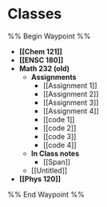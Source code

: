 # Classes 
%% Begin Waypoint %%
- **[[Chem 121]]**
- **[[ENSC 180]]**
- **Math 232 (old)**
	- **Assignments**
		- [[Assignment 1]]
		- [[Assignment 2]]
		- [[Assignment 3]]
		- [[Assignment 4]]
		- [[code 1]]
		- [[code 2]]
		- [[code 3]]
		- [[code 4]]
	- **In Class notes**
		- [[Span]]
	- [[Untitled]]
- **[[Phys 120]]**

%% End Waypoint %%